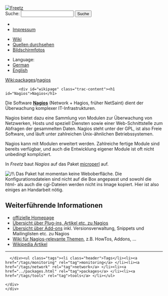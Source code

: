 <!DOCTYPE html PUBLIC "-//W3C//DTD XHTML 1.0 Strict//EN" "http://www.w3.org/TR/xhtml1/DTD/xhtml1-strict.dtd">
<html xmlns="http://www.w3.org/1999/xhtml">

  <head>
    <title>
      packages/nagios – Freetz
    </title>
      <meta http-equiv="Content-Type" content="text/html; charset=UTF-8" />
      <meta http-equiv="X-UA-Compatible" content="IE=edge" />
    <!--[if IE]><script type="text/javascript">
      if (/^#__msie303:/.test(window.location.hash))
        window.location.replace(window.location.hash.replace(/^#__msie303:/, '#'));
    </script><![endif]-->
        <link rel="search" href="/search" />
        <link rel="help" href="../TracGuide.html" />
        <link rel="alternate" href="nagios%3Fformat=txt" type="text/x-trac-wiki" title="Reiner Text" />
        <link rel="up" href="../packages.html" title="Übergeordnete Wiki-Seite anzeigen" />
        <link rel="start" href="/wiki" />
        <link rel="stylesheet" href="../../chrome/common/css/trac.css" type="text/css" /><link rel="stylesheet" href="../../chrome/common/css/wiki.css" type="text/css" /><link rel="stylesheet" href="../../chrome/wikiextras/css/phrases.css" type="text/css" /><link rel="stylesheet" href="../../chrome/wikiextras/css/boxes.css" type="text/css" /><link rel="stylesheet" href="../../chrome/wikiextras/css/boxes-300.css" type="text/css" /><link rel="stylesheet" href="../../chrome/wikiextras/css/boxes-narrow-toc.css" type="text/css" /><link rel="stylesheet" href="../../wikicss.css" type="text/css" /><link rel="stylesheet" href="../../chrome/tags/css/tractags.css" type="text/css" /><link rel="stylesheet" href="../../chrome/wikinegotiator/css/langmenu-ctxnav.css" type="text/css" />
        <link rel="shortcut icon" href="/favicon.ico" type="image/x-icon" />
        <link rel="icon" href="/favicon.ico" type="image/x-icon" />
      <link type="application/opensearchdescription+xml" rel="search" href="/search/opensearch" title="Freetz durchsuchen" />
      <script type="text/javascript" charset="utf-8" src="../../chrome/common/js/jquery.js"></script>
      <script type="text/javascript" charset="utf-8" src="../../chrome/common/js/babel.js"></script>
      <script type="text/javascript" charset="utf-8" src="../../chrome/common/js/messages/de.js"></script>
      <script type="text/javascript" charset="utf-8" src="../../chrome/common/js/trac.js"></script>
      <script type="text/javascript" charset="utf-8" src="../../chrome/common/js/search.js"></script>
      <script type="text/javascript" charset="utf-8" src="../../chrome/common/js/folding.js"></script>
    <script type="text/javascript">
      jQuery(document).ready(function($) {
        $("#content").find("h1,h2,h3,h4,h5,h6").addAnchor(_("Link to this section"));
        $("#content").find(".wikianchor").each(function() {
          $(this).addAnchor(babel.format(_("Link to #%(id)s"), {id: $(this).attr('id')}));
        });
        $(".foldable").enableFolding(true, true);
      });
    </script>
  </head>
  <body>
    <div id="banner">
      <div id="header">
        <a id="logo" href="/wiki"><img src="../../chrome/common/freetz_motd.png" alt="Freetz" /></a>
      </div>
      <form id="search" action="https://www.google.com/search" method="get" onsubmit="; this.elements.namedItem('q').value = this.elements.namedItem('oq').value + ' site:freetz.github.io'">
        <div>
          <label for="proj-search">Suche:</label>
          <input type="text" id="proj-search" name="oq" size="18" value="" />
          <input type="hidden" name="q" value="" />
          <input type="submit" value="Suche" />
        </div>
      </form>
      <div id="metanav" class="nav">
    <ul>
      <li class="first"><li class="last"><a href="../Impressum.html">Impressum</a></li>
    </ul>
  </div>
    </div>
    <div id="mainnav" class="nav">
    <ul>
      <li class="first active"><a href="/wiki">Wiki</a></li><li><a href="https://github.com/Freetz-NG/freetz-ng/commits/master">Quellen durchsehen</a></li><li class="last"><a href="/screenshots">Bildschirmfotos</a></li>
    </ul>
  </div>
    <div id="langmenu"><ul><li class="first"><span title="Select a language of wiki content">Language:</span></li><li class=" active"><a class="" href="nagios.html" title="displaying language (default)">German</a></li><li class=" last"><a class=" notexist" href="/wiki/packages/nagios.en" title="(not available)">English</a></li></ul></div><p /><div id="main">
      <div id="pagepath" class="noprint">
  <a class="pathentry first" title="Zeige WikiStart an" href="/wiki">Wiki:</a><a class="pathentry" href="../packages.html" title="Zeige packages an">packages</a><span class="pathentry sep">/</span><a class="pathentry" href="nagios.html" title="Zeige packages/nagios an">nagios</a>
</div>
    <div id="content" class="wiki">
      <div class="wikipage searchable">

          <div id="wikipage" class="trac-content"><h1 id="Nagios">Nagios</h1>
<p>
Die Software <strong><a class="ext-link" href="http://www.nagios.org/"><span class="icon">​</span>Nagios</a></strong> (Network + Hagios, früher NetSaint) dient der Überwachung komplexer IT-Infrastrukturen.
</p>
<p>
Nagios bietet dazu eine Sammlung von Modulen zur Überwachung von Netzwerken, Hosts und speziell Diensten sowie einer Web-Schnittstelle zum Abfragen der gesammelten Daten. Nagios steht unter der GPL, ist also Freie Software, und läuft unter zahlreichen Unix-ähnlichen Betriebssystemen.
</p>
<p>
Nagios kann mit Modulen erweitert werden. Zahlreiche fertige Module sind bereits verfügbar, und auch die Entwicklung eigener Module ist oft nicht unbedingt kompliziert.
</p>
<p>
In <em>Freetz</em> baut <em>Nagios</em> auf das Paket <a class="wiki" href="microperl.html">microperl</a> auf.
</p>
<p>
<img src="../../chrome/wikiextras-icons-16/exclamation.png" style="vertical-align: text-bottom" alt="/!\" /> Das Paket hat momentan keine Weboberfläche. Die Konfigurationsdateien sind nicht auf die Box angepasst und sowohl die html- als auch die cgi-Dateien werden nicht ins Image kopiert. Hier ist also einiges an Handarbeit nötig.
</p>
<h2 id="WeiterführendeInformationen">Weiterführende Informationen</h2>
<ul><li><a class="ext-link" href="http://www.nagios.org/"><span class="icon">​</span>offizielle Homepage</a>
</li><li><a class="ext-link" href="http://nagiosexchange.org/"><span class="icon">​</span>Übersicht über Plug-ins, Artikel etc. zu Nagios</a>
</li><li><a class="ext-link" href="http://www.nagiosforge.org/"><span class="icon">​</span>Übersicht über Add-ons</a> inkl. Versionsverwaltung, Snippets und Mailinglisten etc. zu Nagios
</li><li><a class="ext-link" href="http://nagioswiki.org/"><span class="icon">​</span>Wiki für Nagios-relevante Themen</a>, z.B. HowTos, Addons, &hellip;
</li><li><a class="ext-link" href="http://de.wikipedia.org/wiki/Nagios"><span class="icon">​</span>Wikipedia Artikel</a>
</li></ul><hr />
</div>

      </div><ul class="tags"><li class="header">Tags</li><li><a href="/tags/monitoring" rel="tag">monitoring</a> </li><li><a href="/tags/network" rel="tag">network</a> </li><li><a href="../packages.html" rel="tag">packages</a> </li><li><a href="/tags/tools" rel="tag">tools</a> </li></ul>

    </div>
    </div>
  </body>
</html>
